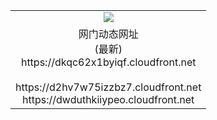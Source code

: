 ﻿<table>
  <tr></tr>
  <tr><td colspan=2 align=center><img src="https://dkqc62x1byiqf.cloudfront.net/Up/oGate.jpg" /></td></tr>
  <tr><td colspan=2 align=center>网门动态网址<br/>(最新)
<br>https://dkqc62x1byiqf.cloudfront.net
<br/>
<br>https://d2hv7w75izzbz7.cloudfront.net
<br>https://dwduthkiiypeo.cloudfront.net
    </td>
  </tr>
</table>
